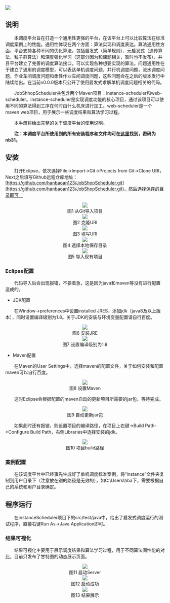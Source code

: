 ![](https://github.com/hanbaoan123/image/raw/master/logo.png "")


## 说明
&emsp;&emsp;本调度平台旨在打造一个通用性更强的平台，在该平台上可以比较算法在标准调度案例上的性能。通用性体现在两个方面：算法实现和调度表达。算法通用性方面，平台支持各种不同的优化算法，包括启发式（简单规则）、元启发式（遗传算法，粒子群算法）和深度强化学习（这部分因为和课题相关，暂时也不发布），并且平台建立了完善的调度算法接口，可以实现各种想要实现的算法。问题通用性在于建立了通用的调度模型，可以表达单机调度问题，并行机调度问题，流水调度问题，作业车间调度问题和柔性作业车间调度问题，这些问题会在之后的版本发行中陆续给出。在当前v0.0.0版本只公开了使用启发式求解单机调度问题相关的代码。

&emsp;&emsp;JobShhopScheduler共包含两个Maven项目：instance-scheduler和web-scheduler。instance-scheduler是实现调度功能的核心项目，通过该项目可以使用不同的算法得到工序在何时由什么机床进行加工。web-scheduler是一个maven web项目，用于展示一些调度结果和算法学习过程。

&emsp;&emsp;本手册将给出完整的关于调度平台的使用说明。

&emsp;&emsp;**注：本调度平台所使用到的所有安装程序和文件均可在[这里]([https://pan.baidu.com/s/1IFEVoFPbcUszYEfOZtpICw](https://pan.baidu.com/s/1OJ1KAOXlNwhqeJWwJ2didA?pwd=nb31))找到，密码为nb31。**

## 安装

&emsp;&emsp;打开Eclipse，依次选择File->Import->Git->Projects from Git->Clone URI，Next之后填写Github远程仓库地址：[https://github.com/hanbaoan123/JobShopScheduler.git](https://github.com/hanbaoan123/JobShopScheduler.git)，然后选择保存的目录即可。
 
<div align=center><img src="https://github.com/hanbaoan123/image/blob/master/1fromgit.jpg"/><br/>图1 从Git导入项目</div>

<div align=center><img src="https://github.com/hanbaoan123/image/blob/master/2cloneurl.jpg"/><br/>图2 克隆URI</div>

<div align=center><img src="https://github.com/hanbaoan123/image/blob/master/3gitrepos.jpg"/><br/>图3 填写URI</div>

<div align=center><img src="https://github.com/hanbaoan123/image/blob/master/4%E4%BF%9D%E5%AD%98%E4%BD%8D%E7%BD%AE.jpg"/><br/>图4 选择本地保存目录</div>

<div align=center><img src="https://github.com/hanbaoan123/image/blob/master/5%E5%AF%BC%E5%85%A5%E4%B8%BA%E4%B8%80%E8%88%AC%E9%A1%B9%E7%9B%AE.jpg"/><br/>图5 导入现有项目</div>


### Eclipse配置

&emsp;&emsp;代码导入后会出现报错，不要着急，这是因为java和maven等没有进行配置造成的。

* JDK配置

&emsp;&emsp;在Window->preferences中设置installed JRES，添加jdk（java8及以上版本），同时设置编译级别为1.8。关于JDK的安装与环境变量配置请自行百度。

<div align=center><img src="https://github.com/hanbaoan123/image/blob/master/6jdk.jpg"/><br/>图6 安装JRE</div>

<div align=center><img src="https://github.com/hanbaoan123/image/blob/master/7compiler1.8.jpg"/><br/>图7 设置编译级别为1.8</div>

* Maven配置

&emsp;&emsp;在Maven的User Settings中，选择maven的配置文件，关于如何安装和配置maven可以自行百度。

<div align=center><img src="https://github.com/hanbaoan123/image/blob/master/8maven.jpg"/><br/>图8 设置Maven</div>

&emsp;&emsp;这时Eclipse会根据配置的maven自动的更新项目所需要的jar包，等待完成。

<div align=center><img src="https://github.com/hanbaoan123/image/blob/master/9%E8%87%AA%E5%8A%A8%E6%9B%B4%E6%96%B0jar%E5%8C%85.jpg "/><br/>图9 自动更新jar包</div>

&emsp;&emsp;如果此时还有报错，则设置项目的编译路径，在项目上右键->Build Path->Configure Build Path，右侧Libraries中选择安装的jdk。

<div align=center><img src="https://github.com/hanbaoan123/image/blob/master/10%E9%A1%B9%E7%9B%AEjdk.jpg "/><br/>图10 项目build路径</div>

### 案例配置

&emsp;&emsp;在该调度平台中已经事先生成好了单机调度标准案例，将“instance”文件夹复制到用户目录下（注意放在别的路径是无效的），如C:\Users\hba下，需要根据自己的系统和用户目录确定。

## 程序运行

&emsp;&emsp;在instanceScheduler项目下的src/test/java中，给出了启发式调度运行的测试程序，直接右键Run As->Java Application即可。
### 结果可视化

&emsp;&emsp;结果可视化主要用于展示调度结果和算法学习过程，用于不同算法间性能的对比，目前只发布了甘特图的动态展示页面。

<div align=center><img src="https://github.com/hanbaoan123/image/blob/master/15%E5%90%AF%E5%8A%A8%E6%9C%8D%E5%8A%A1%E5%99%A8.jpg  "/><br/>图11 启动Server</div>
<div align=center><img src="https://github.com/hanbaoan123/image/blob/master/14%E5%90%AF%E5%8A%A8%E6%88%90%E5%8A%9F.jpg  "/><br/>图12 启动成功</div>
<div align=center><img src="https://github.com/hanbaoan123/image/blob/master/16%E7%BB%93%E6%9E%9C%E5%B1%95%E7%A4%BA.jpg  "/><br/>图13 结果展示</div>

